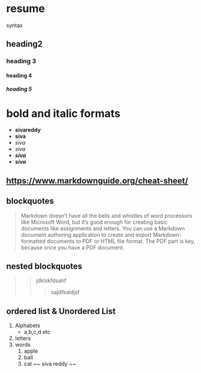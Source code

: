 # resume
syntax
## heading2
### heading 3
#### heading 4
##### heading 5
# bold and italic formats
- **sivareddy**
- __siva__
- *siva*
- _siva_
- _**siva**_
- __*siva*__
## https://www.markdownguide.org/cheat-sheet/
## blockquotes
> Markdown doesn’t have all the bells and whistles of word processors like Microsoft Word, but it’s good enough for creating basic documents like assignments and letters. You can use a Markdown document authoring application to create and export Markdown-formatted documents to PDF or HTML file format. The PDF part is key, because once you have a PDF document.
## nested blockquotes
>> jdklskfdsahf
>>> sajdfkaldjsf
## ordered list & Unordered List
1. Alphabets
    - a,b,c,d etc
2. letters
3. words
    1. apple
    2. ball
    3. cat
~~ siva reddy ~~
